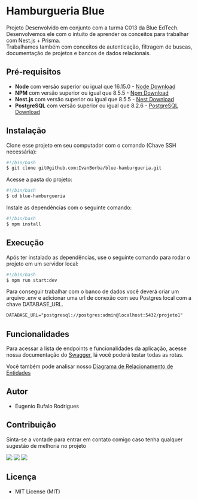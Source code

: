 # Hamburgueria Blue

Projeto Desenvolvido em conjunto com a turma C013 da Blue EdTech.
Desenvolvemos ele com o intuito de aprender os conceitos para trabalhar com Nest.js + Prisma.
<br/>
Trabalhamos também com conceitos de autenticação, filtragem de buscas, documentação de projetos e bancos de dados relacionais.

## Pré-requisitos

- **Node** com versão superior ou igual que 16.15.0 - [Node Download](https://nodejs.org/pt-br/download/)
- **NPM** com versão superior ou igual que 8.5.5 - [Npm Download](https://www.npmjs.com/package/download)
- **Nest.js** com versão superior ou igual que 8.5.5 - [Nest Download](https://docs.nestjs.com/)
- **PostgreSQL** com versão superior ou igual que 8.2.6 - [PostgreSQL Download](https://www.postgresql.org/download/)

## Instalação

Clone esse projeto em seu computador com o comando (Chave SSH necessária):

```bash
#!/bin/bash
$ git clone git@github.com:IvanBorba/blue-hamburgueria.git
```

Acesse a pasta do projeto:

```bash
#!/bin/bash
$ cd blue-hamburgueria
```

Instale as dependências com o seguinte comando:

```bash
#!/bin/bash
$ npm install
```

## Execução

Após ter instalado as dependências, use o seguinte comando para rodar o projeto em um servidor local:

```bash
#!/bin/bash
$ npm run start:dev
```

Para conseguir trabalhar com o banco de dados você deverá criar um arquivo .env e adicionar uma url de conexão com seu Postgres local com a chave DATABASE_URL.

```md
DATABASE_URL="postgresql://postgres:admin@localhost:5432/projeto1"
```

## Funcionalidades

Para acessar a lista de endpoints e funcionalidades da aplicação, acesse nossa documentação do [Swagger](), lá você poderá testar todas as rotas.

Você também pode analisar nosso <a href="./db.pdf" download>Diagrama de Relacionamento de Entidades</a>

## Autor

- Eugenio Bufalo Rodrigues

## Contribuição

Sinta-se a vontade para entrar em contato comigo caso tenha qualquer sugestão de melhoria no projeto

<div>
<a href="https://www.linkedin.com/in/ivan-borba/" target="_blank"><img src="https://img.shields.io/badge/-LinkedIn-%230077B5?style=for-the-badge&logo=linkedin&logoColor=white" target="_blank"></a>
<a href="https://instagram.com/ivanborba_" target="_blank"><img src="https://img.shields.io/badge/-Instagram-%23E4405F?style=for-the-badge&logo=instagram&logoColor=white" target="_blank"></a>
<a href = "mailto:mrborbaivan@gmail.com"><img src="https://img.shields.io/badge/Gmail-D14836?style=for-the-badge&logo=gmail&logoColor=white" target="_blank"></a>
</div>

## Licença

- MIT License (MIT)

